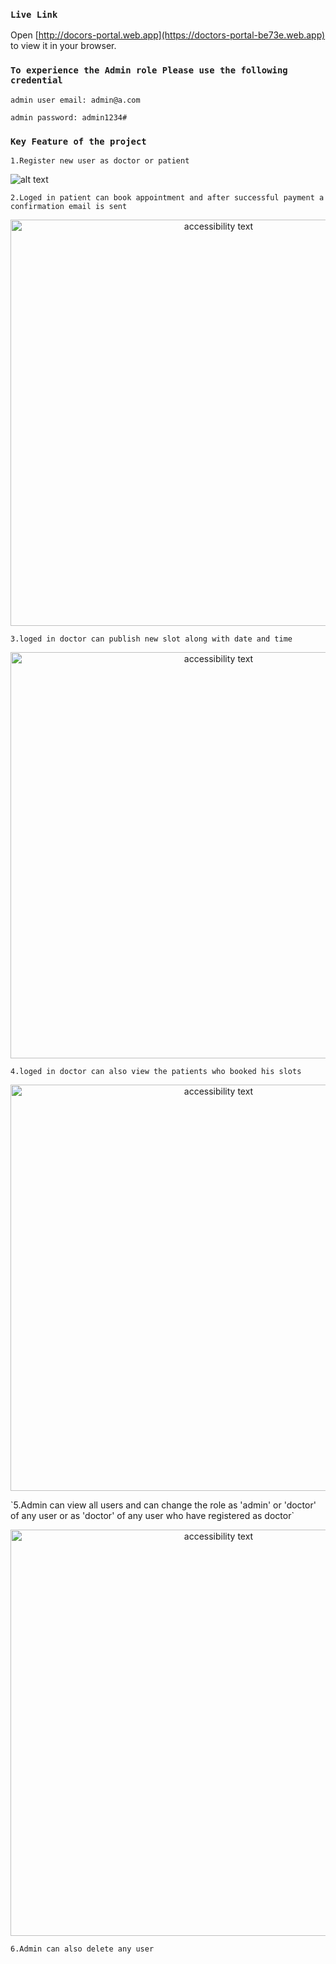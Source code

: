
### `Live Link`
Open [http://docors-portal.web.app](https://doctors-portal-be73e.web.app) to view it in your browser.
### `To experience the Admin role Please use the following credential`
`admin user email: admin@a.com`

`admin password: admin1234#`
### `Key Feature of the project`
`1.Register new user as doctor or patient`

![alt text](https://i.ibb.co/XFkF5Pn/Screenshot-from-2023-01-04-10-53-45.png)

`2.Loged in patient can book appointment and after successful payment a confirmation email is sent`
<p align="center">
  <img src="https://i.ibb.co/Xz62MKt/Screenshot-from-2023-01-04-10-41-38.png" width="650" alt="accessibility text">
</p>

`3.loged in doctor can publish new slot along with date and time`
<p align="center">
  <img src="https://i.ibb.co/j8Yd7xp/Screenshot-from-2023-01-04-10-57-48.png" width="650" alt="accessibility text">
</p>

`4.loged in doctor can also view the patients who booked his slots`
    <p align="center">
  <img src="https://i.ibb.co/nP0Rh3m/Screenshot-from-2023-01-04-11-02-53.png" width="650" alt="accessibility text">
</p>
`5.Admin can view all users and can change the role as 'admin' or 'doctor' of any user or as 'doctor' of any user who have registered as doctor`
 <p align="center">
  <img src="https://i.ibb.co/BCbR7xQ/Screenshot-from-2023-01-04-11-05-49.png" width="650" alt="accessibility text">
</p>

`6.Admin can also delete any user`


